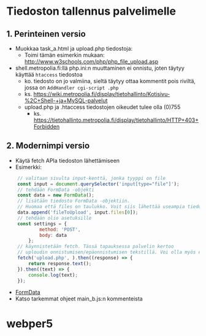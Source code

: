 # Tiedoston tallennus palvelimelle

## 1. Perinteinen versio

* Muokkaa task_a.html ja upload.php tiedostoja:
  * Toimi tämän esimerkin mukaan: http://www.w3schools.com/php/php_file_upload.asp
* shell.metropolia.fi:llä php.ini:n muuttaminen ei onnistu, joten täytyy käyttää `htaccess` tiedostoa
  * ko. tiedosto on jo valmiina, sieltä täytyy ottaa kommentit pois riviltä, jossa on `AddHandler cgi-script .php`
  * ks. https://wiki.metropolia.fi/display/tietohallinto/Kotisivu-%2C+Shell-+ja+MySQL-palvelut
  * upload.php ja .htaccess tiedostojen oikeudet tulee olla (0)755
    * ks. https://tietohallinto.metropolia.fi/display/tietohallinto/HTTP+403+Forbidden
    

## 2. Modernimpi versio

* Käytä fetch APIa tiedoston lähettämiseen
* Esimerkki:
```javascript
    // valitaan sivulta input-kenttä, jonka tyyppi on file
    const input = document.querySelector('input[type="file"]');
    // tehdään FormData -objekti
    const data = new FormData();
    // lisätään tiedosto FormData -objektiin.
    // Huomaa että files on taulukko. Voit siis lähettää useampia tiedostoja. 
    data.append('fileToUpload', input.files[0]);
    // tehdään olio asetuksille
    const settings = {
            method: 'POST',
            body: data
        };
    // käynnistetään fetch. Tässä tapauksessa palvelin kertoo
    // uploudin onnistumisen/epäonnistumisen tekstillä. Voi olla myös esim json.
    fetch('upload.php', ).then((response) => {
        return response.text();
    }).then((text) => {
        console.log(text);
    });
```
* [FormData](https://developer.mozilla.org/en-US/docs/Web/API/FormData)
* Katso tarkemmat ohjeet main_b.js:n kommenteista
# webper5
